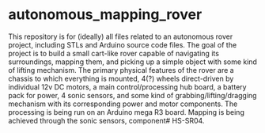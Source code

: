 # autonomous_mapping_rover
This repository is for (ideally) all files related to an autonomous rover project, including STLs and Arduino source code files. 
The goal of the project is to build a small cart-like rover capable of navigating its surroundings, mapping them, and picking up 
a simple object with some kind of lifting mechanism. The primary physical features of the rover are a chassis to 
which everything is mounted, 4(?) wheels direct-driven by individual 12v DC motors, a main control/processing hub board, 
a battery pack for power, 4 sonic sensors, and some kind of grabbing/lifting/dragging mechanism with its corresponding power 
and motor components. The processing is being run on an Arduino mega R3 board. Mapping is being achieved through the sonic 
sensors, component# HS-SR04.


